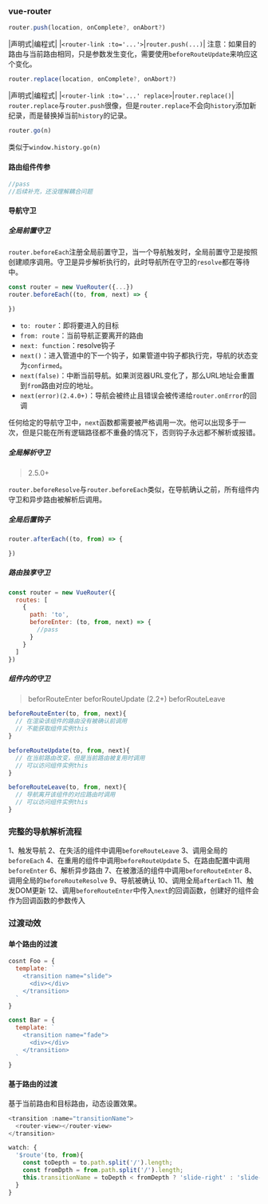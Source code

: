 ### vue-router
```JavaScript
router.push(location, onComplete?, onAbort?)
```
|声明式|编程式|
|`<router-link :to='...'>`|`router.push(...)`|
注意：如果目的路由与当前路由相同，只是参数发生变化，需要使用`beforeRouteUpdate`来响应这个变化。
```JavaScript
router.replace(location, onComplete?, onAbort?)
```
|声明式|编程式|
|`<router-link :to='...' replace>`|`router.replace()`|
`router.replace`与`router.push`很像，但是`router.replace`不会向`history`添加新纪录，而是替换掉当前`history`的记录。
```JavaScript
router.go(n)
```
类似于`window.history.go(n)`
#### 路由组件传参
```JavaScript
//pass
//后续补充，还没理解耦合问题
```
#### 导航守卫
##### 全局前置守卫
`router.beforeEach`注册全局前置守卫，当一个导航触发时，全局前置守卫是按照创建顺序调用。守卫是异步解析执行的，此时导航所在守卫的`resolve`都在等待中。
```JavaScript
const router = new VueRouter({...})
router.beforeEach((to, from, next) => {

})
```
* `to: router`：即将要进入的目标
* `from: route`：当前导航正要离开的路由
* `next: function`：resolve钩子  
* `next()`：进入管道中的下一个钩子，如果管道中钩子都执行完，导航的状态变为`confirmed`。
* `next(false)`：中断当前导航。如果浏览器URL变化了，那么URL地址会重置到`from`路由对应的地址。
* `next(error)(2.4.0+)`：导航会被终止且错误会被传递给`router.onError`的回调  

任何给定的导航守卫中，`next`函数都需要被严格调用一次。他可以出现多于一次，但是只能在所有逻辑路径都不重叠的情况下，否则钩子永远都不解析或报错。
##### 全局解析守卫
> 2.5.0+  

`router.beforeResolve`与`router.beforeEach`类似，在导航确认之前，所有组件内守卫和异步路由被解析后调用。
##### 全局后置钩子
```JavaScript
router.afterEach((to, from) => {

})
```
##### 路由独享守卫
```JavaScript
const router = new VueRouter({
  routes: [
    {
      path: 'to',
      beforeEnter: (to, from, next) => {
        //pass
      }
    }
  ]
})
```
##### 组件内的守卫
> beforRouteEnter
> beforRouteUpdate (2.2+)
> beforRouteLeave  

```JavaScript
beforeRouteEnter(to, from, next){
  // 在渲染该组件的路由没有被确认前调用
  // 不能获取组件实例this
}

beforeRouteUpdate(to, from, next){
  // 在当前路由改变，但是当前路由被复用时调用
  // 可以访问组件实例this
}

beforeRouteLeave(to, from, next){
  // 导航离开该组件的对应路由时调用
  // 可以访问组件实例this
}
```
### 完整的导航解析流程
1、触发导航
2、在失活的组件中调用`beforeRouteLeave`
3、调用全局的`beforeEach`
4、在重用的组件中调用`beforeRouteUpdate`
5、在路由配置中调用`beforeEnter`
6、解析异步路由
7、在被激活的组件中调用`beforeRouteEnter`
8、调用全局的`beforeRouteResolve`
9、导航被确认
10、调用全局`afterEach`
11、触发DOM更新
12、调用`beforeRouteEnter`中传入`next`的回调函数，创建好的组件会作为回调函数的参数传入
### 过渡动效
#### 单个路由的过渡
```JavaScript
cosnt Foo = {
  template: `
    <transition name="slide">
      <div></div>
    </transition>
  `
}

const Bar = {
  template: `
    <transition name="fade">
      <div></div>
    </transition>
  `
}
```
#### 基于路由的过渡
基于当前路由和目标路由，动态设置效果。
```JavaScript
<transition :name="transitionName">
  <router-view></router-view>
</transition>

watch: {
  '$route'(to, from){
    const toDepth = to.path.split('/').length;
    const fromDpth = from.path.split('/').length;
    this.transitionName = toDepth < fromDepth ? 'slide-right' : 'slide-left'
  }
}
```